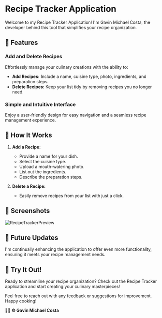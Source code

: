 # Recipe Tracker Application

Welcome to my Recipe Tracker Application! I'm Gavin Michael Costa, the developer behind this tool that simplifies your recipe organization.

## 🍲 Features

### Add and Delete Recipes
Effortlessly manage your culinary creations with the ability to:
- **Add Recipes:** Include a name, cuisine type, photo, ingredients, and preparation steps.
- **Delete Recipes:** Keep your list tidy by removing recipes you no longer need.

### Simple and Intuitive Interface
Enjoy a user-friendly design for easy navigation and a seamless recipe management experience.

## 🌮 How It Works

1. **Add a Recipe:**
   - Provide a name for your dish.
   - Select the cuisine type.
   - Upload a mouth-watering photo.
   - List out the ingredients.
   - Describe the preparation steps.

2. **Delete a Recipe:**
   - Easily remove recipes from your list with just a click.

## 📸 Screenshots

![RecipeTrackerPreview](https://github.com/GavinCosta/recipe-tracker/assets/143152149/ca37b53d-8760-4645-9181-d88f2074469b)

## 🚀 Future Updates

I'm continually enhancing the application to offer even more functionality, ensuring it meets your recipe management needs.

## 📱 Try It Out!

Ready to streamline your recipe organization? Check out the Recipe Tracker application and start creating your culinary masterpieces!

Feel free to reach out with any feedback or suggestions for improvement. Happy cooking!

**👨‍🍳 &copy; Gavin Michael Costa**
